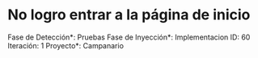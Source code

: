 # No logro entrar a la página de inicio

Fase de Detección*: Pruebas
Fase de Inyección*: Implementacion
ID: 60
Iteración: 1
Proyecto*: Campanario